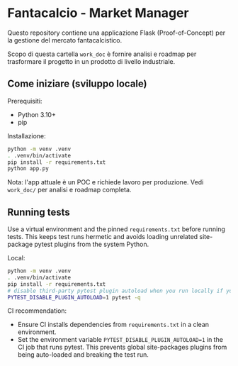 # Fantacalcio - Market Manager

Questo repository contiene una applicazione Flask (Proof-of-Concept) per la gestione del mercato fantacalcistico.

Scopo di questa cartella `work_doc` è fornire analisi e roadmap per trasformare il progetto in un prodotto di livello industriale.

## Come iniziare (sviluppo locale)

Prerequisiti:
- Python 3.10+
- pip

Installazione:

```bash
python -m venv .venv
. .venv/bin/activate
pip install -r requirements.txt
python app.py
```

Nota: l'app attuale è un POC e richiede lavoro per produzione. Vedi `work_doc/` per analisi e roadmap completa.

## Running tests

Use a virtual environment and the pinned `requirements.txt` before running tests. This keeps test runs hermetic and avoids loading unrelated site-package pytest plugins from the system Python.

Local:

```bash
python -m venv .venv
. .venv/bin/activate
pip install -r requirements.txt
# disable third-party pytest plugin autoload when you run locally if you see import-time plugin errors
PYTEST_DISABLE_PLUGIN_AUTOLOAD=1 pytest -q
```

CI recommendation:

- Ensure CI installs dependencies from `requirements.txt` in a clean environment.
- Set the environment variable `PYTEST_DISABLE_PLUGIN_AUTOLOAD=1` in the CI job that runs pytest. This prevents global site-packages plugins from being auto-loaded and breaking the test run.

